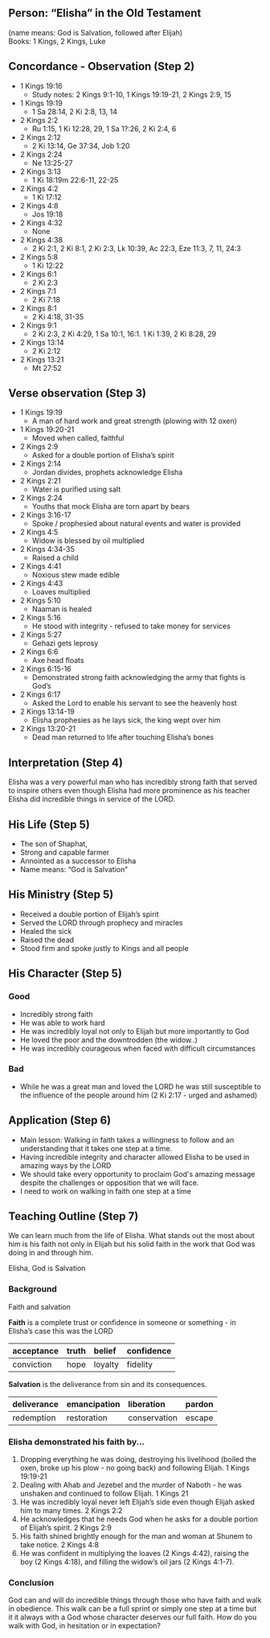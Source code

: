 ## Person: “Elisha” in the Old Testament

(name means: God is Salvation, followed after Elijah)   
Books: 1 Kings, 2 Kings, Luke

## Concordance \- Observation (Step 2\)

* 1 Kings 19:16  
  * Study notes: 2 Kings 9:1-10, 1 Kings 19:19-21, 2 Kings 2:9, 15  
* 1 Kings 19:19  
  * 1 Sa 28:14, 2 Ki 2:8, 13, 14  
* 2 Kings 2:2  
  * Ru 1:15, 1 Ki 12:28, 29, 1 Sa 1?:26, 2 Ki 2:4, 6  
* 2 Kings 2:12  
  * 2 Ki 13:14, Ge 37:34, Job 1:20  
* 2 Kings 2:24  
  * Ne 13:25-27  
* 2 Kings 3:13  
  * 1 Ki 18:19m 22:6-11, 22-25  
* 2 Kings 4:2  
  * 1 Ki 17:12  
* 2 Kings 4:8  
  * Jos 19:18  
* 2 Kings 4:32  
  * None  
* 2 Kings 4:38  
  * 2 Ki 2:1, 2 Ki 8:1, 2 Ki 2:3, Lk 10:39, Ac 22:3, Eze 11:3, 7, 11, 24:3  
* 2 Kings 5:8  
  * 1 Ki 12:22  
* 2 Kings 6:1  
  * 2 Ki 2:3  
* 2 Kings 7:1  
  * 2 Ki 7:18  
* 2 Kings 8:1  
  * 2 Ki 4:18, 31-35  
* 2 Kings 9:1  
  * 2 Ki 2:3, 2 Ki 4:29, 1 Sa 10:1, 16:1. 1 Ki 1:39, 2 Ki 8:28, 29  
* 2 Kings 13:14  
  * 2 Ki 2:12  
* 2 Kings 13:21  
  * Mt 27:52

## Verse observation (Step 3\)

* 1 Kings 19:19  
  * A man of hard work and great strength (plowing with 12 oxen)  
* 1 Kings 19:20-21  
  * Moved when called, faithful  
* 2 Kings 2:9  
  * Asked for a double portion of Elisha’s spirit  
* 2 Kings 2:14  
  * Jordan divides, prophets acknowledge Elisha  
* 2 Kings 2:21  
  * Water is purified using salt  
* 2 Kings 2:24  
  * Youths that mock Elisha are torn apart by bears  
* 2 Kings 3:16-17  
  * Spoke / prophesied about natural events and water is provided  
* 2 Kings 4:5  
  * Widow is blessed by oil multiplied  
* 2 Kings 4:34-35  
  * Raised a child  
* 2 Kings 4:41  
  * Noxious stew made edible  
* 2 Kings 4:43	  
  * Loaves multiplied  
* 2 Kings 5:10  
  * Naaman is healed  
* 2 Kings 5:16  
  * He stood with integrity \- refused to take money for services   
* 2 Kings 5:27  
  * Gehazi gets leprosy  
* 2 Kings 6:6  
  * Axe head floats  
* 2 Kings 6:15-16  
  * Demonstrated strong faith acknowledging the army that fights is God’s  
* 2 Kings 6:17  
  * Asked the Lord to enable his servant to see the heavenly host  
* 2 Kings 13:14-19  
  * Elisha prophesies as he lays sick, the king wept over him  
* 2 Kings 13:20-21  
  * Dead man returned to life after touching Elisha’s bones

## Interpretation (Step 4\)

Elisha was a very powerful man who has incredibly strong faith that served to inspire others even though Elisha had more prominence as his teacher Elisha did incredible things in service of the LORD. 

## His Life (Step 5\)

* The son of Shaphat,  
* Strong and capable farmer  
* Annointed as a successor to Elisha  
* Name means: “God is Salvation”

## His Ministry (Step 5\)

* Received a double portion of Elijah’s spirit  
* Served the LORD through prophecy and miracles   
* Healed the sick  
* Raised the dead  
* Stood firm and spoke justly to Kings and all people

## His Character (Step 5\)

### Good

* Incredibly strong faith  
* He was able to work hard  
* He was incredibly loyal not only to Elijah but more importantly to God  
* He loved the poor and the downtrodden (the widow..)  
* He was incredibly courageous when faced with difficult circumstances

### Bad

* While he was a great man and loved the LORD he was still susceptible to the influence of the people around him (2 Ki 2:17 \- urged and ashamed)

## Application (Step 6\)

* Main lesson: Walking in faith takes a willingness to follow and an understanding that it takes one step at a time.  
* Having incredible integrity and character allowed Elisha to be used in amazing ways by the LORD  
* We should take every opportunity to proclaim God's amazing message despite the challenges or opposition that we will face.  
* I need to work on walking in faith one step at a time

## Teaching Outline (Step 7\)

We can learn much from the life of Elisha.  What stands out the most about him is his faith not only in Elijah but his solid faith in the work that God was doing in and through him.

 Elisha, God is Salvation

### Background

Faith and salvation

**Faith** is a complete trust or confidence in someone or something \- in Elisha’s case this was the LORD

| acceptance | truth | belief  | confidence |
| :---- | :---- | :---- | :---- |
| conviction | hope | loyalty | fidelity |

**Salvation** is the deliverance from sin and its consequences.

| deliverance | emancipation | liberation | pardon |
| :---- | :---- | :---- | :---- |
| redemption | restoration | conservation | escape |

### Elisha demonstrated his faith by...

1. Dropping everything he was doing, destroying his livelihood (boiled the oxen, broke up his plow \- no going back) and following Elijah. 1 Kings 19:19-21  
2. Dealing with Ahab and Jezebel and the murder of Naboth \- he was unshaken and continued to follow Elijah. 1 Kings 21  
3. He was incredibly loyal never left Elijah’s side even though Elijah asked him to many times. 2 Kings 2:2  
4. He acknowledges that he needs God when he asks for a double portion of Elijah’s spirit. 2 Kings 2:9  
5. His faith shined brightly enough for the man and woman at Shunem to take notice. 2 Kings 4:8  
6. He was confident in multiplying the loaves (2 Kings 4:42), raising the boy (2 Kings 4:18), and filling the widow’s oil jars (2 Kings 4:1-7).

### Conclusion

God can and will do incredible things through those who have faith and walk in obedience.  This walk can be a full sprint or simply one step at a time but it it always with a God whose character deserves our full faith.  How do you walk with God, in hesitation or in expectation?
